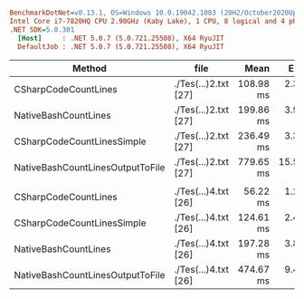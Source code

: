 ``` ini

BenchmarkDotNet=v0.13.1, OS=Windows 10.0.19042.1083 (20H2/October2020Update)
Intel Core i7-7820HQ CPU 2.90GHz (Kaby Lake), 1 CPU, 8 logical and 4 physical cores
.NET SDK=5.0.301
  [Host]     : .NET 5.0.7 (5.0.721.25508), X64 RyuJIT
  DefaultJob : .NET 5.0.7 (5.0.721.25508), X64 RyuJIT


```
|                           Method |                 file |      Mean |     Error |    StdDev | Ratio | RatioSD | Rank |      Gen 0 |    Gen 1 |    Gen 2 |  Allocated |
|--------------------------------- |--------------------- |----------:|----------:|----------:|------:|--------:|-----:|-----------:|---------:|---------:|-----------:|
|             CSharpCodeCountLines | ./Tes(...)2.txt [27] | 108.98 ms |  2.358 ms |  6.877 ms |  0.55 |    0.04 |    1 |   200.0000 | 200.0000 | 200.0000 |   1,024 KB |
|             NativeBashCountLines | ./Tes(...)2.txt [27] | 199.86 ms |  3.996 ms |  7.308 ms |  1.00 |    0.00 |    2 |          - |        - |        - |     143 KB |
|       CSharpCodeCountLinesSimple | ./Tes(...)2.txt [27] | 236.49 ms |  3.305 ms |  2.760 ms |  1.19 |    0.04 |    3 | 41333.3333 |        - |        - | 169,951 KB |
| NativeBashCountLinesOutputToFile | ./Tes(...)2.txt [27] | 779.65 ms | 15.588 ms | 37.943 ms |  3.88 |    0.22 |    4 |          - |        - |        - |     143 KB |
|                                  |                      |           |           |           |       |         |      |            |          |          |            |
|             CSharpCodeCountLines | ./Tes(...)4.txt [26] |  56.22 ms |  1.201 ms |  3.464 ms |  0.28 |    0.02 |    1 |   300.0000 | 300.0000 | 300.0000 |   1,024 KB |
|       CSharpCodeCountLinesSimple | ./Tes(...)4.txt [26] | 124.61 ms |  2.490 ms |  5.413 ms |  0.63 |    0.03 |    2 | 21000.0000 |        - |        - |  86,129 KB |
|             NativeBashCountLines | ./Tes(...)4.txt [26] | 197.28 ms |  3.849 ms |  4.118 ms |  1.00 |    0.00 |    3 |          - |        - |        - |     145 KB |
| NativeBashCountLinesOutputToFile | ./Tes(...)4.txt [26] | 474.67 ms |  9.466 ms | 22.125 ms |  2.42 |    0.10 |    4 |          - |        - |        - |     143 KB |
